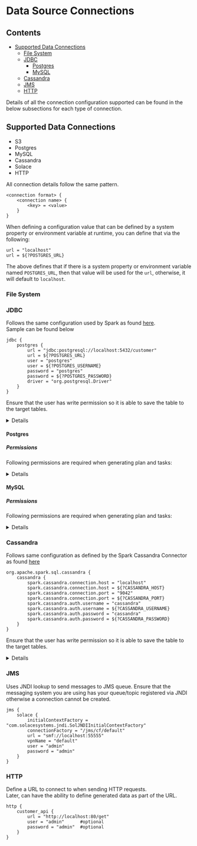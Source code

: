 # Data Source Connections

## Contents

- [Supported Data Connections](#supported-data-connections)
  - [File System](#file-system)
  - [JDBC](#jdbc)
    - [Postgres](#postgres)
    - [MySQL](#mysql)
  - [Cassandra](#cassandra)
  - [JMS](#jms)
  - [HTTP](#http)

Details of all the connection configuration supported can be found in the below subsections for each type of connection.

## Supported Data Connections

- S3
- Postgres
- MySQL
- Cassandra
- Solace
- HTTP

All connection details follow the same pattern.
```
<connection format> {
    <connection name> {
        <key> = <value>
    }
}
```

When defining a configuration value that can be defined by a system property or environment variable at runtime, you can define that via the following:
```
url = "localhost"
url = ${?POSTGRES_URL}
```
The above defines that if there is a system property or environment variable named `POSTGRES_URL`, then that value will be used for the `url`, otherwise,
it will default to `localhost`.


### File System

### JDBC

Follows the same configuration used by Spark as found [here](https://spark.apache.org/docs/latest/sql-data-sources-jdbc.html).  
Sample can be found below
```
jdbc {
    postgres {
        url = "jdbc:postgresql://localhost:5432/customer"
        url = ${?POSTGRES_URL}
        user = "postgres"
        user = ${?POSTGRES_USERNAME}
        password = "postgres"
        password = ${?POSTGRES_PASSWORD}
        driver = "org.postgresql.Driver"
    }
}
```

Ensure that the user has write permission so it is able to save the table to the target tables.
<details>

```sql
GRANT INSERT ON <schema>.<table> TO <user>;
```
</details>

#### Postgres

##### Permissions

Following permissions are required when generating plan and tasks:
<details>

```sql
GRANT SELECT ON information_schema.tables TO <user>;
GRANT SELECT ON information_schema.columns TO <user>;
GRANT SELECT ON information_schema.key_column_usage TO <user>;
GRANT SELECT ON information_schema.table_constraints TO <user>;
GRANT SELECT ON information_schema.constraint_column_usage TO <user>;
```
</details>

#### MySQL

##### Permissions

Following permissions are required when generating plan and tasks:
<details>

```sql
GRANT SELECT ON information_schema.columns TO <user>;
GRANT SELECT ON information_schema.statistics TO <user>;
GRANT SELECT ON information_schema.key_column_usage TO <user>;
```
</details>

### Cassandra

Follows same configuration as defined by the Spark Cassandra Connector as found [here](https://github.com/datastax/spark-cassandra-connector/blob/master/doc/reference.md)  

```
org.apache.spark.sql.cassandra {
    cassandra {
        spark.cassandra.connection.host = "localhost"
        spark.cassandra.connection.host = ${?CASSANDRA_HOST}
        spark.cassandra.connection.port = "9042"
        spark.cassandra.connection.port = ${?CASSANDRA_PORT}
        spark.cassandra.auth.username = "cassandra"
        spark.cassandra.auth.username = ${?CASSANDRA_USERNAME}
        spark.cassandra.auth.password = "cassandra"
        spark.cassandra.auth.password = ${?CASSANDRA_PASSWORD}
    }
}
```

Ensure that the user has write permission so it is able to save the table to the target tables.
<details>

```sql
GRANT INSERT ON <schema>.<table> TO <user>;
```
</details>

### JMS

Uses JNDI lookup to send messages to JMS queue. Ensure that the messaging system you are using has your queue/topic registered 
via JNDI otherwise a connection cannot be created.
```
jms {
    solace {
        initialContextFactory = "com.solacesystems.jndi.SolJNDIInitialContextFactory"
        connectionFactory = "/jms/cf/default"
        url = "smf://localhost:55555"
        vpnName = "default"
        user = "admin"
        password = "admin"  
    }
}
```

### HTTP

Define a URL to connect to when sending HTTP requests.  
Later, can have the ability to define generated data as part of the URL.
```
http {
    customer_api {
        url = "http://localhost:80/get"
        user = "admin"      #optional
        password = "admin"  #optional
    }
}
```
